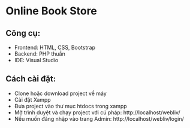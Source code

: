 # Online Book Store
## Công cụ:
- Frontend: HTML, CSS, Bootstrap
- Backend: PHP thuần
- IDE: Visual Studio
## Cách cài đặt:
- Clone hoặc download project về máy
- Cài đặt Xampp
- Đưa project vào thư mục htdocs trong xampp
- Mở trình duyệt và chạy project với cú pháp: http://localhost/webliv/
- Nếu muốn đăng nhập vào trang Admin: http://localhost/webliv/login/
